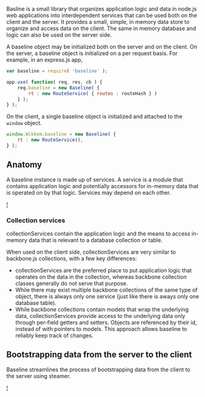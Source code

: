 Basline is a small library that organizes application logic and data in node.js web applications into interdependent services that can be used both on the client and the server. It provides a small, simple, in memory data store to organize and access data on the client. The same in memory database and logic can also be used on the server side.

A baseline object may be  initialized both on the server and on the client. On the server, a baseline object is initialized on a per request basis. For example, in an express.js app,

```javascript
var baseline = require( 'baseline' );

app.use( function( req, res, cb ) {
	req.baseline = new Baseline( {
		rt : new RouteService( { routes : routeHash } )
	} );
} );
```

On the client, a single baseline object is initialized and attached to the `window` object.

```javascript
window.Wikkem.baseline = new Baseline( {
	rt : new RouteService(),
} );
```

## Anatomy

A baseline instance is made up of services. A service is a module that contains application logic and potentially accessors for in-memory data that is operated on by that logic. Services may depend on each other.

[!](https://github.com/rotundasoftware/baselinejs/blob/master/docs/anatomy.png)

### Collection services

collectionServices contain the application logic and the means to access in-memory data that is relevant to a database collection or table.

When used on the client side, collectionServices are very similar to backbone.js collections, with a few key differences:

* collectionServices are the preferred place to put application logic that operates on the data in the collection, whereas backbone collection classes generally do not serve that purpose.
* While there may exist multiple backbone collections of the same type of object, there is always only one service (just like there is aways only one database table).
* While backbone collections contain models that wrap the underlying data, collectionServices provide access to the underlying data only through per-field getters and setters. Objects are referenced by their id, instead of with pointers to models. This approach allows baseline to reliably keep track of changes.

## Bootstrapping data from the server to the client

Baseline streamlines the process of bootstrapping data from the client to the server using steamer.

[!](https://github.com/rotundasoftware/baselinejs/blob/master/docs/bootstrapping.png)



